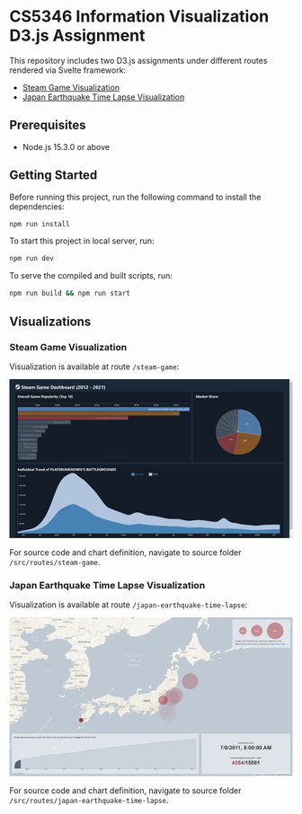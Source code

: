 # CS5346 Information Visualization D3.js Assignment

This repository includes two D3.js assignments under different routes rendered via Svelte framework:

- [Steam Game Visualization](#steam-game-visualization)
- [Japan Earthquake Time Lapse Visualization](#japan-earthquake-time-lapse-visualization)

## Prerequisites

-   Node.js 15.3.0 or above

## Getting Started

Before running this project, run the following command to install the dependencies:

```bash
npm run install
```

To start this project in local server, run:

```bash
npm run dev
```

To serve the compiled and built scripts, run:

```bash
npm run build && npm run start
```

## Visualizations

### Steam Game Visualization

Visualization is available at route `/steam-game`:

![Steam Game Visualization](./static/steam.png)

For source code and chart definition, navigate to source folder `/src/routes/steam-game`.

### Japan Earthquake Time Lapse Visualization

Visualization is available at route `/japan-earthquake-time-lapse`:

![Japan Earthquake Time Lapse](./static/japan-earthquake.png)

For source code and chart definition, navigate to source folder `/src/routes/japan-earthquake-time-lapse`.
